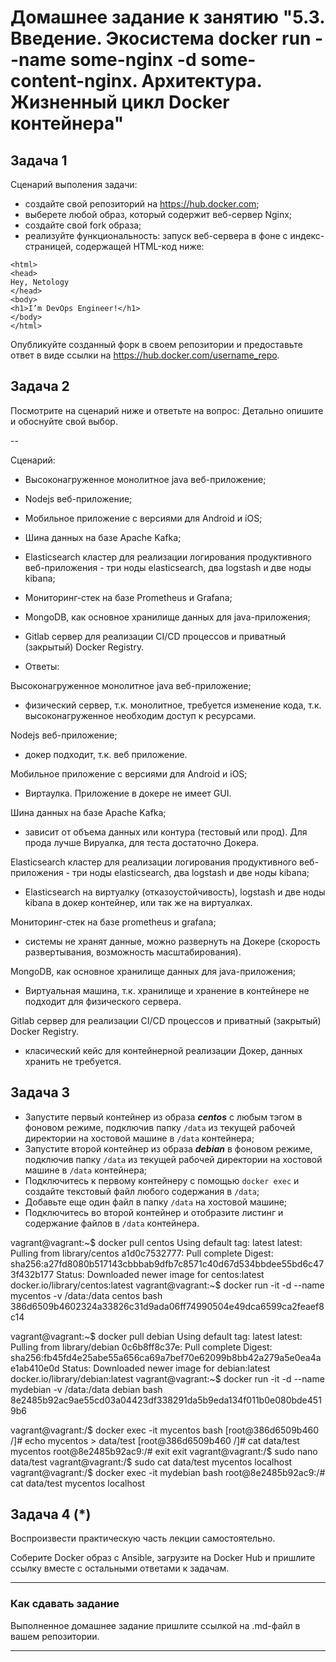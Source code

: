 
# Домашнее задание к занятию "5.3. Введение. Экосистема docker run --name some-nginx -d some-content-nginx. Архитектура. Жизненный цикл Docker контейнера"

## Задача 1

Сценарий выполения задачи:

- создайте свой репозиторий на https://hub.docker.com;
- выберете любой образ, который содержит веб-сервер Nginx;
- создайте свой fork образа;
- реализуйте функциональность:
запуск веб-сервера в фоне с индекс-страницей, содержащей HTML-код ниже:
```
<html>
<head>
Hey, Netology
</head>
<body>
<h1>I’m DevOps Engineer!</h1>
</body>
</html>
```
Опубликуйте созданный форк в своем репозитории и предоставьте ответ в виде ссылки на https://hub.docker.com/username_repo.

## Задача 2

Посмотрите на сценарий ниже и ответьте на вопрос:
Детально опишите и обоснуйте свой выбор.

--

Сценарий:

- Высоконагруженное монолитное java веб-приложение;
- Nodejs веб-приложение;
- Мобильное приложение c версиями для Android и iOS;
- Шина данных на базе Apache Kafka;
- Elasticsearch кластер для реализации логирования продуктивного веб-приложения - три ноды elasticsearch, два logstash и две ноды kibana;
- Мониторинг-стек на базе Prometheus и Grafana;
- MongoDB, как основное хранилище данных для java-приложения;
- Gitlab сервер для реализации CI/CD процессов и приватный (закрытый) Docker Registry.

- Ответы:

Высоконагруженное монолитное java веб-приложение;

- физический сервер, т.к. монолитное, требуется изменение кода, т.к. высоконагруженное необходим доступ к ресурсами. 

Nodejs веб-приложение;
 - докер подходит, т.к. веб приложение. 

Мобильное приложение c версиями для Android и iOS;
 - Виртаулка. Приложение в докере не имеет GUI. 

Шина данных на базе Apache Kafka;
 - зависит от объема данных или контура (тестовый или прод). Для прода лучше Вируалка, для теста достаточно Докера. 

Elasticsearch кластер для реализации логирования продуктивного веб-приложения - три ноды elasticsearch, два logstash и две ноды kibana;
 - Elasticsearch на виртуалку (отказоустойчивость), logstash и две ноды kibana в докер контейнер, или так же на виртуалках.

Мониторинг-стек на базе prometheus и grafana;
 - системы не хранят данные, можно развернуть на Докере (скорость развертывания, возможность масштабирования).

MongoDB, как основное хранилище данных для java-приложения;
 - Виртуальная машина, т.к. хранилище и хранение в контейнере не подходит для физического сервера.

Gitlab сервер для реализации CI/CD процессов и приватный (закрытый) Docker Registry.
 - класический кейс для контейнерной реализации Докер, данных хранить не требуется. 


## Задача 3

- Запустите первый контейнер из образа ***centos*** c любым тэгом в фоновом режиме, подключив папку ```/data``` из текущей рабочей директории на хостовой машине в ```/data``` контейнера;
- Запустите второй контейнер из образа ***debian*** в фоновом режиме, подключив папку ```/data``` из текущей рабочей директории на хостовой машине в ```/data``` контейнера;
- Подключитесь к первому контейнеру с помощью ```docker exec``` и создайте текстовый файл любого содержания в ```/data```;
- Добавьте еще один файл в папку ```/data``` на хостовой машине;
- Подключитесь во второй контейнер и отобразите листинг и содержание файлов в ```/data``` контейнера.

vagrant@vagrant:~$ docker pull centos
Using default tag: latest
latest: Pulling from library/centos
a1d0c7532777: Pull complete
Digest: sha256:a27fd8080b517143cbbbab9dfb7c8571c40d67d534bbdee55bd6c473f432b177
Status: Downloaded newer image for centos:latest
docker.io/library/centos:latest
vagrant@vagrant:~$ docker run -it -d --name mycentos -v /data:/data centos bash
386d6509b4602324a33826c31d9ada06ff74990504e49dca6599ca2feaef8c14

vagrant@vagrant:~$ docker pull debian
Using default tag: latest
latest: Pulling from library/debian
0c6b8ff8c37e: Pull complete
Digest: sha256:fb45fd4e25abe55a656ca69a7bef70e62099b8bb42a279a5e0ea4ae1ab410e0d
Status: Downloaded newer image for debian:latest
docker.io/library/debian:latest
vagrant@vagrant:~$ docker run -it -d --name mydebian -v /data:/data debian bash
8e2485b92ac9ae55cd03a04423df338291da5b9eda134f011b0e080bde4519b6

vagrant@vagrant:/$ docker exec -it mycentos bash
[root@386d6509b460 /]# echo mycentos > data/test
[root@386d6509b460 /]# cat data/test
mycentos
root@8e2485b92ac9:/# exit
exit
vagrant@vagrant:/$ sudo nano data/test
vagrant@vagrant:/$ sudo cat data/test
mycentos
localhost
vagrant@vagrant:/$ docker exec -it mydebian bash
root@8e2485b92ac9:/# cat data/test
mycentos
localhost

## Задача 4 (*)

Воспроизвести практическую часть лекции самостоятельно.

Соберите Docker образ с Ansible, загрузите на Docker Hub и пришлите ссылку вместе с остальными ответами к задачам.


---

### Как cдавать задание

Выполненное домашнее задание пришлите ссылкой на .md-файл в вашем репозитории.

---